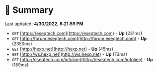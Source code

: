 # 📖 Summary
Last updated: **4/30/2022, 8:21:59 PM**

- `GET` [https://eseqtech.com](https://eseqtech.com) - **Up** (231ms)
- `GET` [http://forum.eseqtech.com](http://forum.eseqtech.com) - **Up** (2350ms)
- `GET` [http://hexp.net](http://hexp.net) - **Up** (45ms)
- `GET` [http://ws.hexp.net](http://ws.hexp.net) - **Up** (73ms)
- `GET` [http://eseqtech.com/infoline](http://eseqtech.com/infoline) - **Up** (159ms)
